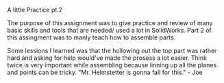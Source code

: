 A little Practice pt.2

The purpose of this assignment was to give practice and review of many basic skills and tools that are needed/ used a lot in SolidWorks.
Part 2 of this assingment was to manly teach how to assemble parts.





Some lessions I learned was that the hollowing out the top part was rather hard and asking for help would've made the prosess a lot easier. 
Think twice is very important   while assembling because linning up all the planes and points can be tricky. 
"Mr. Helmstetter is gonna fall for this." - Joe

